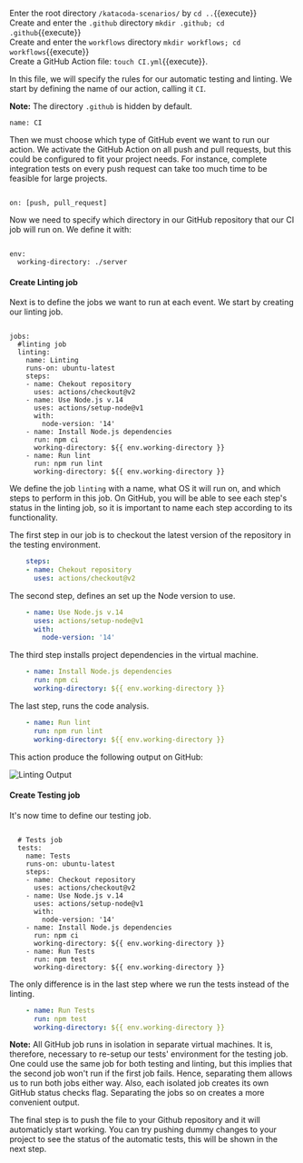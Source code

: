 <!-- !!""
Intro till .github 
och workflows, varför de behövs och heter som de heter..
"" -->

Enter the root directory `/katacoda-scenarios/` by `cd ..`{{execute}}  
Create and enter the `.github` directory `mkdir .github; cd .github`{{execute}}  
Create and enter the `workflows` directory `mkdir workflows; cd workflows`{{execute}}  
Create a GitHub Action file: `touch CI.yml`{{execute}}.  

In this file, we will specify the rules for our automatic testing and linting. We start by defining the name of our action, calling it `CI`.

**Note:** The directory `.github` is hidden by default.

<pre class="file" data-filename=".github/workflows/CI.yml" data-target="replace"><code class="yml">name: CI</code></pre>

Then we must choose which type of GitHub event we want to run our action. We activate the GitHub Action on all push and pull requests, but this could be configured to fit your project needs. For instance, complete integration tests on every push request can take too much time to be feasible for large projects.

<pre class="file" data-filename=".github/workflows/CI.yml" data-target="append"><code class="yml">
on: [push, pull_request]</code></pre>

Now we need to specify which directory in our GitHub repository that our CI job will run on. We define it with:

<pre class="file" data-filename=".github/workflows/CI.yml" data-target="append"><code class="yml">
env: 
  working-directory: ./server</code></pre>

#### Create Linting job
Next is to define the jobs we want to run at each event. We start by creating our linting job.

<pre class="file" data-filename=".github/workflows/CI.yml" data-target="append"><code class="yml">
jobs: 
  #linting job
  linting:
    name: Linting
    runs-on: ubuntu-latest
    steps: 
    - name: Chekout repository
      uses: actions/checkout@v2
    - name: Use Node.js v.14
      uses: actions/setup-node@v1
      with:
        node-version: '14'
    - name: Install Node.js dependencies
      run: npm ci
      working-directory: ${{ env.working-directory }}
    - name: Run lint
      run: npm run lint
      working-directory: ${{ env.working-directory }}
</code></pre>

We define the job `linting` with a name, what OS it will run on, and which steps to perform in this job. On GitHub, you will be able to see each step's status in the linting job, so it is important to name each step according to its functionality.

The first step in our job is to checkout the latest version of the repository in the testing environment.

```yml
    steps: 
    - name: Chekout repository
      uses: actions/checkout@v2
```

The second step, defines an set up the Node version to use.

```yml
    - name: Use Node.js v.14
      uses: actions/setup-node@v1
      with:
        node-version: '14'
```

The third step installs project dependencies in the virtual machine.

```yml
    - name: Install Node.js dependencies
      run: npm ci
      working-directory: ${{ env.working-directory }}
```

The last step, runs the code analysis.

```yml
    - name: Run lint
      run: npm run lint
      working-directory: ${{ env.working-directory }}
```

This action produce the following output on GitHub:

![Linting Output](https://github.com/nwessman/katacoda-scenarios/blob/main/CI/assets/Linting-output.jpg?raw=true)


#### Create Testing job
It's now time to define our testing job.

<pre class="file" data-filename=".github/workflows/CI.yml" data-target="append"><code class="yml">
  # Tests job
  tests:
    name: Tests
    runs-on: ubuntu-latest
    steps:
    - name: Checkout repository
      uses: actions/checkout@v2
    - name: Use Node.js v.14
      uses: actions/setup-node@v1
      with:
        node-version: '14'
    - name: Install Node.js dependencies
      run: npm ci
      working-directory: ${{ env.working-directory }}
    - name: Run Tests
      run: npm test
      working-directory: ${{ env.working-directory }}
</code></pre>

The only difference is in the last step where we run the tests instead of the linting.

```yml
    - name: Run Tests
      run: npm test
      working-directory: ${{ env.working-directory }}
```

**Note:** All GitHub job runs in isolation in separate virtual machines. It is, therefore, necessary to re-setup our tests' environment for the testing job. One could use the same job for both testing and linting, but this implies that the second job won't run if the first job fails. Hence, separating them allows us to run both jobs either way. Also, each isolated job creates its own GitHub status checks flag. Separating the jobs so on creates a more convenient output.

The final step is to push the file to your Github repository and it will automaticly start working. You can try pushing dummy changes to your project to see the status of the automatic tests, this will be shown in the next step.
